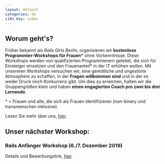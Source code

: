 ```yaml
---
layout: default
categories: de
i18n_key: index
---
```


## Worum geht's?
Früher bekannt als *Rails Girls Berlin*, organisieren wir **kostenlose Programmier-Workshops für Frauen\*** ohne Vorkenntnisse.
Diese Workshops werden von qualifizierten Programmierern geleitet, die sich für Einsteiger einsetzen und den Frauenanteil* in der IT erhöhen wollen. Mit unsereren Workshops versuchen wir, eine gemütliche und ungestörte Atmosphere zu schaffen, in der **Fragen willkommen sind** und in der es weder Druck noch Konkurrenz gibt. Um dies zu erreichen, halten wir die Gruppengrößen klein und haben **einen engagierten Coach pro zwei bis drei Lernende**.

\* = Frauen und alle, die sich als Frauen identifizieren (non-binary und transmenschen inklusive).

Lesen Sie mehr über uns, [hier](en/about).

## Unser nächster Workshop:
### Rails Anfänger Workshop (6./7. Dezember 2019)
Details und Bewerbungslink, [hier](en/events/2019/12/07/rails-beginner-workshop/).
